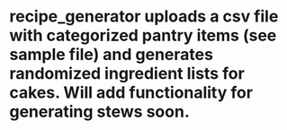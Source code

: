 # recipe_generator uploads a csv file with categorized pantry items (see sample file) and generates randomized ingredient lists for cakes. Will add functionality for generating stews soon.
